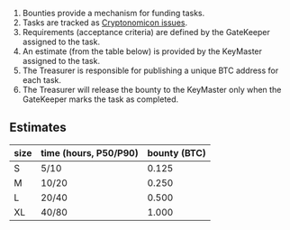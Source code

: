 1. Bounties provide a mechanism for funding tasks. 
1. Tasks are tracked as [Cryptonomicon issues]().
1. Requirements (acceptance criteria) are defined by the GateKeeper assigned to the task.
1. An estimate (from the table below) is provided by the KeyMaster assigned to the task.
1. The Treasurer is responsible for publishing a unique BTC address for each task.
1. The Treasurer will release the bounty to the KeyMaster only when the GateKeeper marks the task as completed.

## Estimates

| size | time (hours, P50/P90) | bounty (BTC) | 
| ---- | ----- | ----- |
| S    |  5/10 | 0.125 |
| M    | 10/20 | 0.250 |
| L    | 20/40 | 0.500 |
| XL   | 40/80 | 1.000 | 